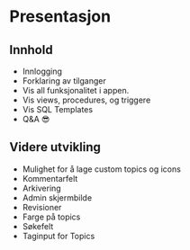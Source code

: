 # Presentasjon

## Innhold
- Innlogging
- Forklaring av tilganger
- Vis all funksjonalitet i appen.
- Vis views, procedures, og triggere
- Vis SQL Templates
- Q&A 😎

## Videre utvikling
- Mulighet for å lage custom topics og icons
- Kommentarfelt
- Arkivering
- Admin skjermbilde
- Revisioner
- Farge på topics
- Søkefelt
- Taginput for Topics
